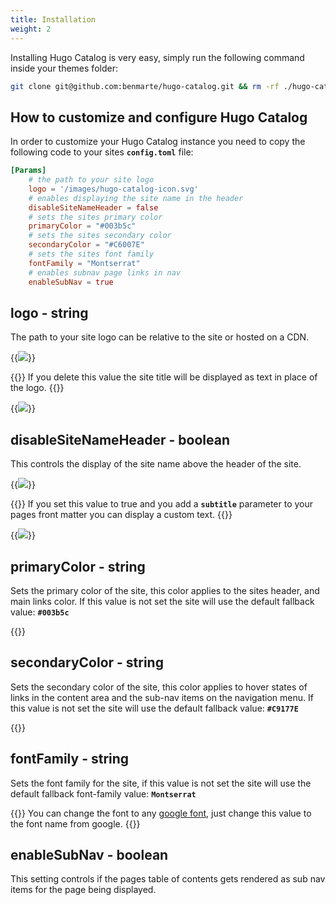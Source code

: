 ```yaml
---
title: Installation
weight: 2
---
```


Installing Hugo Catalog is very easy, simply run the following command inside your themes folder:

```bash
git clone git@github.com:benmarte/hugo-catalog.git && rm -rf ./hugo-catalog/.git
```

## How to customize and configure Hugo Catalog

In order to customize your Hugo Catalog instance you need to copy the following code to your sites **`config.toml`** file:

```toml
[Params]
    # the path to your site logo 
    logo = '/images/hugo-catalog-icon.svg'
    # enables displaying the site name in the header
    disableSiteNameHeader = false    
    # sets the sites primary color
    primaryColor = "#003b5c"
    # sets the sites secondary color
    secondaryColor = "#C6007E"
    # sets the sites font family
    fontFamily = "Montserrat"
    # enables subnav page links in nav
    enableSubNav = true
```

## logo - string

The path to your site logo can be relative to the site or hosted on a CDN.

{{<image span="6" src="/images/logo-image.png" scale="false" light="true">}}

{{<hint type="info">}}
If you delete this value the site title will be displayed as text in place of the logo.
{{</hint>}}

{{<image span="6" src="/images/site-name-image.png" scale="false" light="true">}}

## disableSiteNameHeader - boolean

This controls the display of the site name above the header of the site.

{{<image span="6" src="/images/subtitle-image.png" scale="false" light="true">}}

{{<hint type="info">}}
If you set this value to true and you add a **`subtitle`** parameter to your pages front matter you can display a custom text.
{{</hint>}}

{{<image span="6" src="/images/custom-subtitle-image.png" scale="false" light="true">}}

## primaryColor - string

Sets the primary color of the site, this color applies to the sites header, and main links color. If this value is not set the site will use the default fallback value: **`#003b5c`**

{{<color span="6" name="primaryColor" hexColor="#003b5c">}}

## secondaryColor - string

Sets the secondary color of the site, this color applies to hover states of links in the content area and the sub-nav items on the navigation menu. If this value is not set the site will use the default fallback value: **`#C9177E`**

{{<color span="6" name="secondaryColor" hexColor="#C9177E">}}

## fontFamily - string

Sets the font family for the site, if this value is not set the site will use the default fallback font-family value: **`Montserrat`**

{{<hint type="info">}}
You can change the font to any [google font](https://fonts.google.com/), just change this value to the font name from google.
{{</hint>}}


## enableSubNav - boolean

This setting controls if the pages table of contents gets rendered as sub nav items for the page being displayed.
